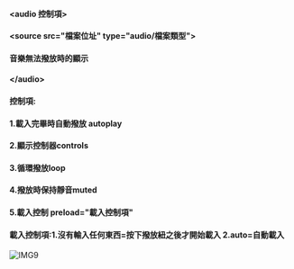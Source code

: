 #### &lt;audio 控制項&gt;
#### &lt;source src="檔案位址" type="audio/檔案類型"&gt;
#### 音樂無法撥放時的顯示
#### &lt;/audio&gt;

#### 控制項:
#### 1.載入完畢時自動撥放 autoplay
#### 2.顯示控制器controls
#### 3.循環撥放loop
#### 4.撥放時保持靜音muted
#### 5.載入控制 preload="載入控制項" 
#### 載入控制項:1.沒有輸入任何東西=按下撥放紐之後才開始載入 2.auto=自動載入 
![IMG9](https://github.com/AlexTrinityBlock/HTML-is-Good-/blob/master/resource/IMG9.png?raw=true)
